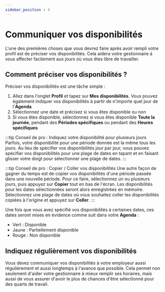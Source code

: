 ```yaml
---
sidebar_position : 4
---
```


# Communiquer vos disponibilités

L'une des premières choses que vous devrez faire après avoir rempli votre profil est de préciser vos disponibilités. Cela aidera votre gestionnaire à vous affecter facilement aux jours où vous êtes libre de travailler.

## Comment préciser vos disponibilités ?

Préciser vos disponibilités est une tâche simple :

1. Allez dans l'onglet **Profil** et tapez sur **Mes disponibilités**. Vous pouvez également indiquer vos disponibilités à partir de n'importe quel jour de l'**Agenda**
2. Sélectionnez une date et précisez si vous êtes disponible ou non
3. Si vous êtes disponible, sélectionnez si vous êtes disponible **Toute la journée**, pendant des **Périodes spécifiques** ou pendant des **Heures spécifiques**

:::tip Conseil de pro : Indiquez votre disponibilité pour plusieurs jours
Parfois, votre disponibilité pour une période donnée est la même tous les jours. Au lieu de spécifier vos disponibilités jour par jour,
vous pouvez spécifier vos disponibilités pour une plage de dates en tapant et en faisant glisser votre doigt pour sélectionner une plage de dates.
:::

:::tip Conseil de pro : Copier / Coller vos disponibilités
Une autre façon de gagner du temps est de copier vos disponibilités d'une période passée dans une nouvelle période.
Pour ce faire, sélectionnez un ou plusieurs jours, puis appuyez sur **Copier** tout en bas de l'écran. Les disponibilités pour les dates sélectionnées seront alors enregistrées en mémoire. Sélectionnez une plage de dates où vous souhaitez coller les disponibilités copiées à l'origine et appuyez sur **Coller**.
:::

Une fois que vous avez spécifié vos disponibilités à certaines dates, ces dates seront mises en évidence comme suit dans votre **Agenda** :

- Vert : Disponible
- Jaune : Partiellement disponible
- Rouge : Non disponible

## Indiquez régulièrement vos disponibilités

Vous devez communiquer vos disponibilités à votre employeur aussi régulièrement et aussi longtemps à l'avance que possible. Cela permet
non seulement d'aider votre gestionnaire à mieux remplir ses horaires, mais aussi de vous assurer d'avoir le plus de chances d'être sélectionné
pour des quarts de travail. 

